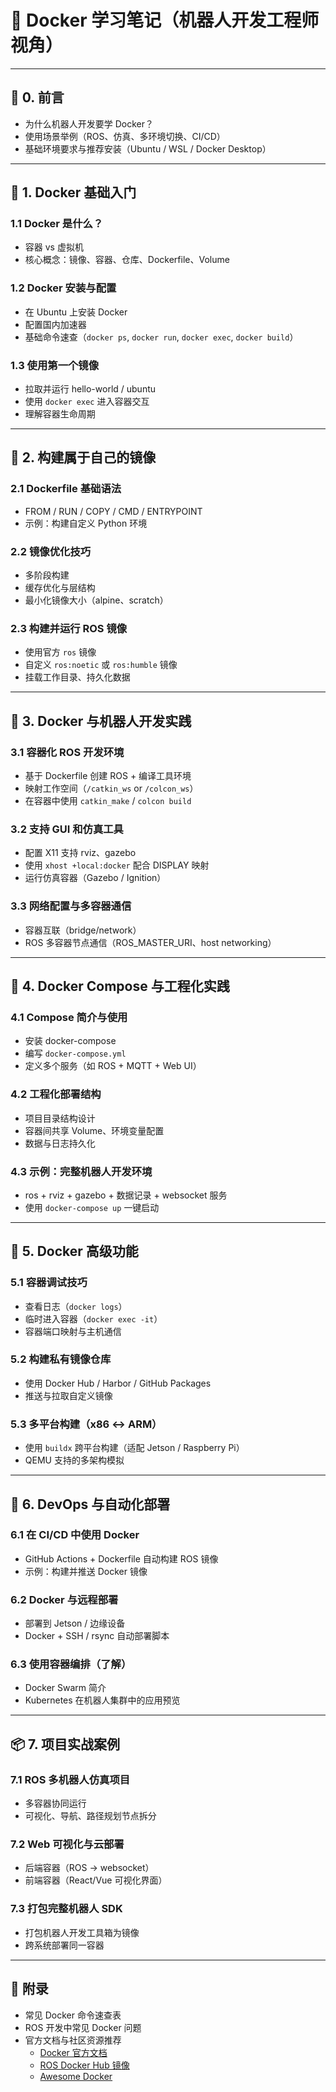 # 🐳 Docker 学习笔记（机器人开发工程师视角）

---

## 📘 0. 前言

- 为什么机器人开发要学 Docker？
- 使用场景举例（ROS、仿真、多环境切换、CI/CD）
- 基础环境要求与推荐安装（Ubuntu / WSL / Docker Desktop）

---

## 🐣 1. Docker 基础入门

### 1.1 Docker 是什么？
- 容器 vs 虚拟机
- 核心概念：镜像、容器、仓库、Dockerfile、Volume

### 1.2 Docker 安装与配置
- 在 Ubuntu 上安装 Docker
- 配置国内加速器
- 基础命令速查（`docker ps`, `docker run`, `docker exec`, `docker build`）

### 1.3 使用第一个镜像
- 拉取并运行 hello-world / ubuntu
- 使用 `docker exec` 进入容器交互
- 理解容器生命周期

---

## 🔨 2. 构建属于自己的镜像

### 2.1 Dockerfile 基础语法
- FROM / RUN / COPY / CMD / ENTRYPOINT
- 示例：构建自定义 Python 环境

### 2.2 镜像优化技巧
- 多阶段构建
- 缓存优化与层结构
- 最小化镜像大小（alpine、scratch）

### 2.3 构建并运行 ROS 镜像
- 使用官方 `ros` 镜像
- 自定义 `ros:noetic` 或 `ros:humble` 镜像
- 挂载工作目录、持久化数据

---

## 🤖 3. Docker 与机器人开发实践

### 3.1 容器化 ROS 开发环境
- 基于 Dockerfile 创建 ROS + 编译工具环境
- 映射工作空间（`/catkin_ws` or `/colcon_ws`）
- 在容器中使用 `catkin_make` / `colcon build`

### 3.2 支持 GUI 和仿真工具
- 配置 X11 支持 rviz、gazebo
- 使用 `xhost +local:docker` 配合 DISPLAY 映射
- 运行仿真容器（Gazebo / Ignition）

### 3.3 网络配置与多容器通信
- 容器互联（bridge/network）
- ROS 多容器节点通信（ROS_MASTER_URI、host networking）

---

## 🧰 4. Docker Compose 与工程化实践

### 4.1 Compose 简介与使用
- 安装 docker-compose
- 编写 `docker-compose.yml`
- 定义多个服务（如 ROS + MQTT + Web UI）

### 4.2 工程化部署结构
- 项目目录结构设计
- 容器间共享 Volume、环境变量配置
- 数据与日志持久化

### 4.3 示例：完整机器人开发环境
- ros + rviz + gazebo + 数据记录 + websocket 服务
- 使用 `docker-compose up` 一键启动

---

## 🧪 5. Docker 高级功能

### 5.1 容器调试技巧
- 查看日志（`docker logs`）
- 临时进入容器（`docker exec -it`）
- 容器端口映射与主机通信

### 5.2 构建私有镜像仓库
- 使用 Docker Hub / Harbor / GitHub Packages
- 推送与拉取自定义镜像

### 5.3 多平台构建（x86 ↔ ARM）
- 使用 `buildx` 跨平台构建（适配 Jetson / Raspberry Pi）
- QEMU 支持的多架构模拟

---

## 🚀 6. DevOps 与自动化部署

### 6.1 在 CI/CD 中使用 Docker
- GitHub Actions + Dockerfile 自动构建 ROS 镜像
- 示例：构建并推送 Docker 镜像

### 6.2 Docker 与远程部署
- 部署到 Jetson / 边缘设备
- Docker + SSH / rsync 自动部署脚本

### 6.3 使用容器编排（了解）
- Docker Swarm 简介
- Kubernetes 在机器人集群中的应用预览

---

## 📦 7. 项目实战案例

### 7.1 ROS 多机器人仿真项目
- 多容器协同运行
- 可视化、导航、路径规划节点拆分

### 7.2 Web 可视化与云部署
- 后端容器（ROS → websocket）
- 前端容器（React/Vue 可视化界面）

### 7.3 打包完整机器人 SDK
- 打包机器人开发工具箱为镜像
- 跨系统部署同一容器

---

## 📎 附录

- 常见 Docker 命令速查表
- ROS 开发中常见 Docker 问题
- 官方文档与社区资源推荐
  - [Docker 官方文档](https://docs.docker.com/)
  - [ROS Docker Hub 镜像](https://hub.docker.com/_/ros)
  - [Awesome Docker](https://github.com/veggiemonk/awesome-docker)
